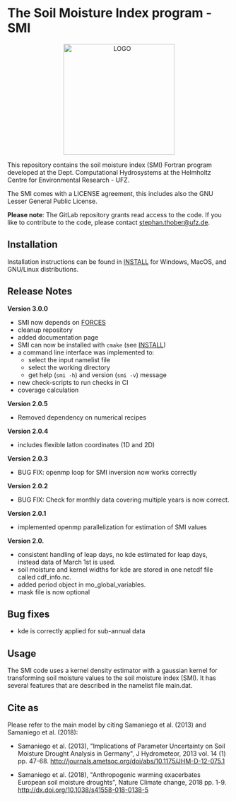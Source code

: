 # The Soil Moisture Index program - SMI

<div align="center">
<img src="https://git.ufz.de/chs/logos/-/raw/master/SMI.png" alt="LOGO" width="251px" style="width:251px;"/>
</div>

This repository contains the soil moisture index (SMI) Fortran program developed at the Dept. Computational Hydrosystems at the Helmholtz Centre for Environmental Research - UFZ.

The SMI comes with a LICENSE agreement, this includes also the GNU Lesser General Public License.

**Please note**: The GitLab repository grants read access to the code.
If you like to contribute to the code, please contact stephan.thober@ufz.de.

## Installation

Installation instructions can be found in [INSTALL](doc/INSTALL.md) for Windows, MacOS, and GNU/Linux distributions.

## Release Notes

**Version 3.0.0**

- SMI now depends on [FORCES](https://git.ufz.de/chs/forces/)
- cleanup repository
- added documentation page
- SMI can now be installed with `cmake` (see [INSTALL](doc/INSTALL.md))
- a command line interface was implemented to:
  - select the input namelist file
  - select the working directory
  - get help (`smi -h`) and version (`smi -v`) message
- new check-scripts to run checks in CI
- coverage calculation

**Version 2.0.5**

- Removed dependency on numerical recipes

**Version 2.0.4**

- includes flexible latlon coordinates (1D and 2D)

**Version 2.0.3**

- BUG FIX: openmp loop for SMI inversion now works correctly

**Version 2.0.2**

- BUG FIX: Check for monthly data covering multiple years is now correct.

**Version 2.0.1**

- implemented openmp parallelization for estimation of SMI values

**Version 2.0.**

- consistent handling of leap days, no kde estimated for leap days,
  instead data of March 1st is used.
- soil moisture and kernel widths for kde are stored in one netcdf
  file called cdf_info.nc.
- added period object in mo_global_variables.
- mask file is now optional

## Bug fixes

- kde is correctly applied for sub-annual data

## Usage

The SMI code uses a kernel density estimator with a gaussian kernel for transforming soil
moisture values to the soil moisture index (SMI). It has several
features that are described in the namelist file main.dat.

## Cite as

Please refer to the main model by citing Samaniego et al. (2013) and Samaniego et al. (2018):

- Samaniego et al. (2013), "Implications of Parameter Uncertainty on Soil Moisture Drought Analysis in Germany", J Hydrometeor, 2013 vol. 14 (1) pp. 47-68. http://journals.ametsoc.org/doi/abs/10.1175/JHM-D-12-075.1

- Samaniego et al. (2018), "Anthropogenic warming exacerbates European soil moisture droughts", Nature Climate change, 2018 pp. 1-9. http://dx.doi.org/10.1038/s41558-018-0138-5
